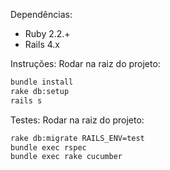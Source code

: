 Dependências:
- Ruby 2.2.+
- Rails 4.x

Instruções:
Rodar na raiz do projeto:
```sh
bundle install
rake db:setup
rails s
```

Testes:
Rodar na raiz do projeto:
```sh
rake db:migrate RAILS_ENV=test
bundle exec rspec
bundle exec rake cucumber
```
